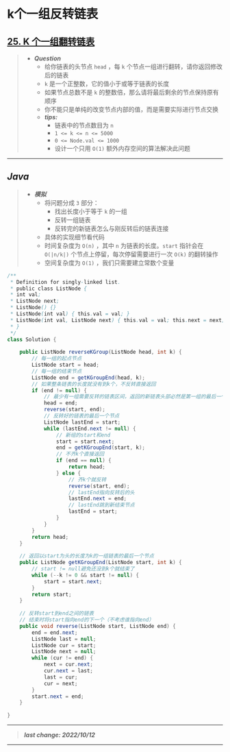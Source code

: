 # k个一组反转链表

## [25. K 个一组翻转链表](https://leetcode.cn/problems/reverse-nodes-in-k-group/)

> - ***Question***
>   - 给你链表的头节点 `head` ，每 `k` 个节点一组进行翻转，请你返回修改后的链表 
>   - `k` 是一个正整数，它的值小于或等于链表的长度 
>   - 如果节点总数不是 `k` 的整数倍，那么请将最后剩余的节点保持原有顺序 
>   - 你不能只是单纯的改变节点内部的值，而是需要实际进行节点交换
>   - ***tips:***
>     - 链表中的节点数目为 `n` 
>     - `1 <= k <= n <= 5000` 
>     - `0 <= Node.val <= 1000`
>     - 设计一个只用 `O(1)` 额外内存空间的算法解决此问题

---

## *Java*

> - ***模拟***
>   - 将问题分成 `3` 部分：
>     - 找出长度小于等于 `k` 的一组
>     - 反转一组链表
>     - 反转完的新链表怎么与刚反转后的链表连接
>   - 具体的实现细节看代码
>   - 时间复杂度为 `O(n)` ，其中 `n` 为链表的长度。`start` 指针会在 `O(|n/k|)` 个节点上停留，每次停留需要进行一次 `O(k)` 的翻转操作 
>   - 空间复杂度为 `O(1)` ，我们只需要建立常数个变量

```Java
/**
 * Definition for singly-linked list.
 * public class ListNode {
 * int val;
 * ListNode next;
 * ListNode() {}
 * ListNode(int val) { this.val = val; }
 * ListNode(int val, ListNode next) { this.val = val; this.next = next; }
 * }
 */
class Solution {
    
    public ListNode reverseKGroup(ListNode head, int k) {
        // 每一组的起点节点
        ListNode start = head;
        // 每一组的结束节点
        ListNode end = getKGroupEnd(head, k);
        // 如果整条链表的长度就没有到k个，不反转直接返回
        if (end != null) {
            // 最少有一组需要反转的链表区间，返回的新链表头部必然是第一组的最后一个节点
            head = end;
            reverse(start, end);
            // 反转好的链表的最后一个节点
            ListNode lastEnd = start;
            while (lastEnd.next != null) {
                // 新组的start和end
                start = start.next;
                end = getKGroupEnd(start, k);
                // 不齐k个直接返回
                if (end == null) {
                    return head;
                } else {
                    // 齐k个就反转
                    reverse(start, end);
                    // lastEnd指向反转后的头
                    lastEnd.next = end;
                    // lastEnd跳到新结束节点
                    lastEnd = start;
                }
            }
        }
        return head;
    }
    
    // 返回以start为头的长度为k的一组链表的最后一个节点
    public ListNode getKGroupEnd(ListNode start, int k) {
        // start != null避免还没到k个就结束了
        while (--k != 0 && start != null) {
            start = start.next;
        }
        return start;
    }
    
    // 反转start到end之间的链表
    // 结束时将start指向end的下一个（不考虑谁指向end）
    public void reverse(ListNode start, ListNode end) {
        end = end.next;
        ListNode last = null;
        ListNode cur = start;
        ListNode next = null;
        while (cur != end) {
            next = cur.next;
            cur.next = last;
            last = cur;
            cur = next;
        }
        start.next = end;
    }
    
}
```

---

> ***last change: 2022/10/12***

---
